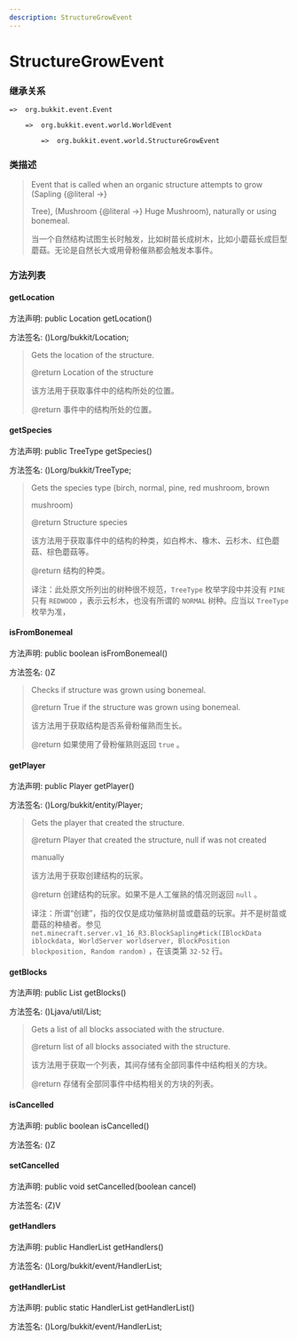```yaml
---
description: StructureGrowEvent
---
```


# StructureGrowEvent

### 继承关系

    =>  org.bukkit.event.Event

        =>  org.bukkit.event.world.WorldEvent

            =>  org.bukkit.event.world.StructureGrowEvent

### 类描述

> Event that is called when an organic structure attempts to grow (Sapling {@literal ->}
> 
> Tree), (Mushroom {@literal ->} Huge Mushroom), naturally or using bonemeal.
> 
> <p>
> 
> 当一个自然结构试图生长时触发，比如树苗长成树木，比如小蘑菇长成巨型蘑菇。无论是自然长大或用骨粉催熟都会触发本事件。

### 方法列表

#### getLocation

方法声明: public Location getLocation()

方法签名: ()Lorg/bukkit/Location;

> Gets the location of the structure.
> 
> @return Location of the structure
> 
> <p>
> 
> 该方法用于获取事件中的结构所处的位置。
> 
> @return 事件中的结构所处的位置。

#### getSpecies

方法声明: public TreeType getSpecies()

方法签名: ()Lorg/bukkit/TreeType;

> Gets the species type (birch, normal, pine, red mushroom, brown
> 
> mushroom)
> 
> @return Structure species
> 
> <p>
> 
> 该方法用于获取事件中的结构的种类，如白桦木、橡木、云杉木、红色蘑菇、棕色蘑菇等。
> 
> @return 结构的种类。
> 
> <p>
> 
> 译注：此处原文所列出的树种很不规范，`TreeType` 枚举字段中并没有 `PINE` 只有 `REDWOOD` ，表示云杉木，也没有所谓的 `NORMAL` 树种。应当以 `TreeType` 枚举为准，

#### isFromBonemeal

方法声明: public boolean isFromBonemeal()

方法签名: ()Z

> Checks if structure was grown using bonemeal.
> 
> @return True if the structure was grown using bonemeal.
> 
> <p>
> 
> 该方法用于获取结构是否系骨粉催熟而生长。
> 
> @return 如果使用了骨粉催熟则返回 `true` 。

#### getPlayer

方法声明: public Player getPlayer()

方法签名: ()Lorg/bukkit/entity/Player;

> Gets the player that created the structure.
> 
> @return Player that created the structure, null if was not created
> 
> manually
> 
> <p>
> 
> 该方法用于获取创建结构的玩家。
> 
> @return 创建结构的玩家。如果不是人工催熟的情况则返回 `null` 。
> 
> <p>
> 
> 译注：所谓“创建”，指的仅仅是成功催熟树苗或蘑菇的玩家。并不是树苗或蘑菇的种植者。参见 `net.minecraft.server.v1_16_R3.BlockSapling#tick(IBlockData iblockdata, WorldServer worldserver, BlockPosition blockposition, Random random)` ，在该类第 `32-52` 行。

#### getBlocks

方法声明: public List<BlockState> getBlocks()

方法签名: ()Ljava/util/List;

> Gets a list of all blocks associated with the structure.
> 
> @return list of all blocks associated with the structure.
> 
> <p>
> 
> 该方法用于获取一个列表，其间存储有全部同事件中结构相关的方块。
> 
> @return 存储有全部同事件中结构相关的方块的列表。

#### isCancelled

方法声明: public boolean isCancelled()

方法签名: ()Z

#### setCancelled

方法声明: public void setCancelled(boolean cancel)

方法签名: (Z)V

#### getHandlers

方法声明: public HandlerList getHandlers()

方法签名: ()Lorg/bukkit/event/HandlerList;

#### getHandlerList

方法声明: public static HandlerList getHandlerList()

方法签名: ()Lorg/bukkit/event/HandlerList;